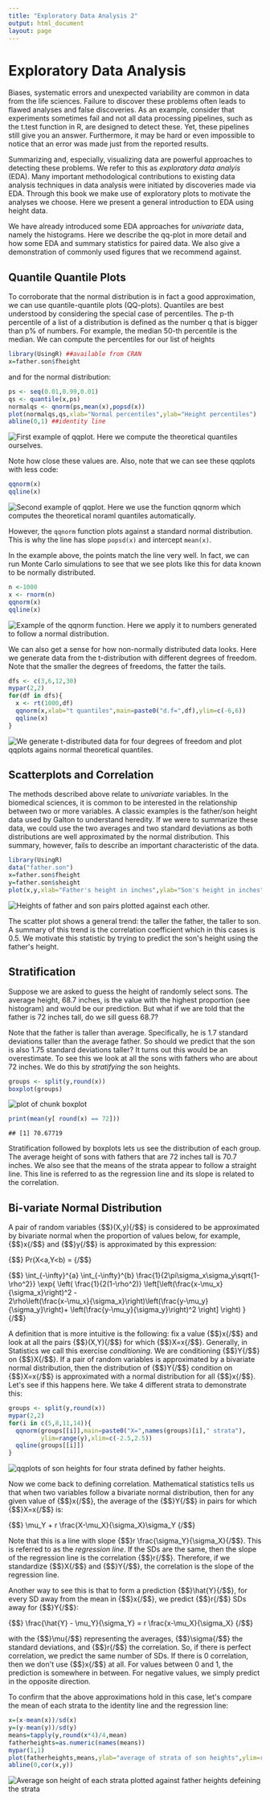 ```yaml
---
title: "Exploratory Data Analysis 2"
output: html_document
layout: page
---
```





# Exploratory Data Analysis

Biases, systematic errors and unexpected variability are common in data from the life sciences. Failure to discover these problems often leads to flawed analyses and false discoveries. As an example, consider that experiments sometimes fail and not all data processing pipelines, such as the t.test function in R, are designed to detect these. Yet, these pipelines still give you an answer. Furthermore, it may be hard or even impossible to notice that an error was made just from the reported results.

Summarizing and, especially, visualizing data are powerful approaches to detecting these problems. We refer to this as _exploratory data analyis_ (EDA). Many important methodological contributions to existing data analysis techniques in data analysis were initiated by discoveries made via EDA. Through this book we make use of exploratory plots to motivate the analyses we choose. Here we present a general introduction to EDA using height data.

We have already introduced some EDA approaches for _univariate_ data, namely the histograms. Here we describe the qq-plot in more detail and how some EDA and summary statistics for paired data. We also give a demonstration of commonly used figures that we recommend against.


## Quantile Quantile Plots

To corroborate that the normal distribution is in fact a good approximation, we can use quantile-quantile plots (QQ-plots). Quantiles are best understood by considering the special case of percentiles. The p-th percentile of a list of a distribution is defined as the number q that is bigger than p% of numbers. For example, the median 50-th percentile is the median. We can compute the percentiles for our list of heights



```r
library(UsingR) ##available from CRAN
x=father.son$fheight
```

and for the normal distribution:


```r
ps <- seq(0.01,0.99,0.01)
qs <- quantile(x,ps)
normalqs <- qnorm(ps,mean(x),popsd(x))
plot(normalqs,qs,xlab="Normal percentiles",ylab="Height percentiles")
abline(0,1) ##identity line
```

![First example of qqplot. Here we compute the theoretical quantiles ourselves.](images/R/exploratory_data_analysis_2-qqplot_example1-1.png) 

Note how close these values are. Also, note that we can see these qqplots with less code:


```r
qqnorm(x)
qqline(x) 
```

![Second example of qqplot. Here we use the function qqnorm which computes the theoretical noraml quantiles automatically.](images/R/exploratory_data_analysis_2-qqplot_example2-1.png) 

However, the `qqnorm` function plots against a standard normal distribution. This is why the line has slope `popsd(x)` and intercept `mean(x)`.

In the example above, the points match the line very well. In fact, we can run Monte Carlo simulations to see that we see plots like this for data known to be normally distributed.



```r
n <-1000
x <- rnorm(n)
qqnorm(x)
qqline(x)
```

![Example of the qqnorm function. Here we apply it to numbers generated to follow a normal distribution.](images/R/exploratory_data_analysis_2-qqnorm_example-1.png) 

We can also get a sense for how non-normally distributed data looks. Here we generate data from the t-distribution with different degrees of freedom. Note that the smaller the degrees of freedoms, the fatter the tails.


```r
dfs <- c(3,6,12,30)
mypar(2,2)
for(df in dfs){
  x <- rt(1000,df)
  qqnorm(x,xlab="t quantiles",main=paste0("d.f=",df),ylim=c(-6,6))
  qqline(x)
}
```

![We generate t-distributed data for four degrees of freedom and plot qqplots agains normal theoretical quantiles.](images/R/exploratory_data_analysis_2-qqnorm_of_t-1.png) 

<a name="scatterplots"></a>

## Scatterplots and Correlation

The methods described above relate to _univariate_ variables. In the biomedical sciences, it is common to be interested in the relationship between two or more variables. A classic examples is the father/son height data used by Galton to understand heredity. If we were to summarize these data, we could use the two averages and two standard deviations as both distributions are well approximated by the normal distribution. This summary, however, fails to describe an important characteristic of the data.


```r
library(UsingR)
data("father.son")
x=father.son$fheight
y=father.son$sheight
plot(x,y,xlab="Father's height in inches",ylab="Son's height in inches",main=paste("correlation =",signif(cor(x,y),2)))
```

![Heights of father and son pairs plotted against each other.](images/R/exploratory_data_analysis_2-scatterplot-1.png) 

The scatter plot shows a general trend: the taller the father, the taller to son. A summary of this trend is the correlation coefficient which in this cases is 0.5. We motivate this statistic by trying to predict the son's height using the father's height. 

## Stratification

Suppose we are asked to guess the height of randomly select sons. The average height, 68.7 inches, is the value with the highest proportion (see histogram) and would be our prediction. But what if we are told that the father is 72 inches tall, do we sill guess 68.7?

Note that the father is taller than average. Specifically, he is 1.7 standard deviations taller than the average father. So should we predict that the son is also 1.75 standard deviations taller? It turns out this would be an overestimate. To see this we look at all the sons with fathers who are about 72 inches. We do this by _stratifying_ the son heights.


```r
groups <- split(y,round(x)) 
boxplot(groups)
```

![plot of chunk boxplot](images/R/exploratory_data_analysis_2-boxplot-1.png) 

```r
print(mean(y[ round(x) == 72]))
```

```
## [1] 70.67719
```
Stratification followed by boxplots lets us see the distribution of each group. The average height of sons with fathers that are 72 inches tall is 70.7 inches. We also see that the means of the strata appear to follow a straight line. This line is referred to as the regression line and its slope is related to the correlation. 

## Bi-variate Normal Distribution

A pair of random variables {$$}(X,y){/$$} is considered to be approximated by bivariate normal when the proportion of values below, for example, {$$}x{/$$} and {$$}y{/$$} is approximated by this expression:

{$$} 
Pr(X<a,Y<b) = 
{/$$}

{$$}
\int_{-\infty}^{a} \int_{-\infty}^{b} \frac{1}{2\pi\sigma_x\sigma_y\sqrt{1-\rho^2}}
\exp{ \left(
\frac{1}{2(1-\rho^2)}
\left[\left(\frac{x-\mu_x}{\sigma_x}\right)^2 -  
2\rho\left(\frac{x-\mu_x}{\sigma_x}\right)\left(\frac{y-\mu_y}{\sigma_y}\right)+
\left(\frac{y-\mu_y}{\sigma_y}\right)^2
\right]
\right)
}
{/$$}

A definition that is more intuitive is the following: fix a value {$$}x{/$$} and look at all the pairs {$$}(X,Y){/$$} for which {$$}X=x{/$$}. Generally, in Statistics we call this exercise _conditioning_. We are conditioning {$$}Y{/$$} on {$$}X{/$$}. If a pair of random variables is approximated by a bivariate normal distribution, then the distribution of {$$}Y{/$$} condition on {$$}X=x{/$$} is approximated with a normal distribution for all {$$}x{/$$}. Let's see if this happens here. We take 4 different strata to demonstrate this:


```r
groups <- split(y,round(x)) 
mypar(2,2)
for(i in c(5,8,11,14)){
  qqnorm(groups[[i]],main=paste0("X=",names(groups)[i]," strata"),
         ylim=range(y),xlim=c(-2.5,2.5))
  qqline(groups[[i]])
}
```

![qqplots of son heights for four strata defined by father heights.](images/R/exploratory_data_analysis_2-qqnorm_of_strata-1.png) 


Now we come back to defining correlation. Mathematical statistics tells us that when two variables follow a bivariate normal distribution, then for any given value of {$$}x{/$$}, the average of the {$$}Y{/$$} in pairs for which {$$}X=x{/$$} is:

{$$} 
\mu_Y +  r \frac{X-\mu_X}{\sigma_X}\sigma_Y
{/$$}

Note that this is a line with slope {$$}r \frac{\sigma_Y}{\sigma_X}{/$$}. This is referred to as the _regression line_. If the SDs are the same, then the slope of the regression line is the correlation {$$}r{/$$}. Therefore, if we standardize {$$}X{/$$} and {$$}Y{/$$}, the correlation is the slope of the regression line.

Another way to see this is that to form a prediction {$$}\hat{Y}{/$$}, for every SD away from the mean in {$$}x{/$$}, we predict {$$}r{/$$} SDs away for {$$}Y{/$$}: 

{$$}
\frac{\hat{Y} - \mu_Y}{\sigma_Y} = r \frac{x-\mu_X}{\sigma_X}
{/$$}

with the {$$}\mu{/$$} representing the averages, {$$}\sigma{/$$} the standard deviations, and {$$}r{/$$} the correlation. So, if there is perfect correlation, we predict the same number of SDs. If there is 0 correlation, then we don't use {$$}x{/$$} at all.  For values between 0 and 1, the prediction is somewhere in between. For negative values, we simply predict in the opposite direction.


To confirm that the above approximations hold in this case, let's compare the mean of each strata to the identity line and the regression line:


```r
x=(x-mean(x))/sd(x)
y=(y-mean(y))/sd(y)
means=tapply(y,round(x*4)/4,mean)
fatherheights=as.numeric(names(means))
mypar(1,1)
plot(fatherheights,means,ylab="average of strata of son heights",ylim=range(fatherheights))
abline(0,cor(x,y))
```

![Average son height of each strata plotted against father heights defeining the strata](images/R/exploratory_data_analysis_2-scatterplot2-1.png) 
